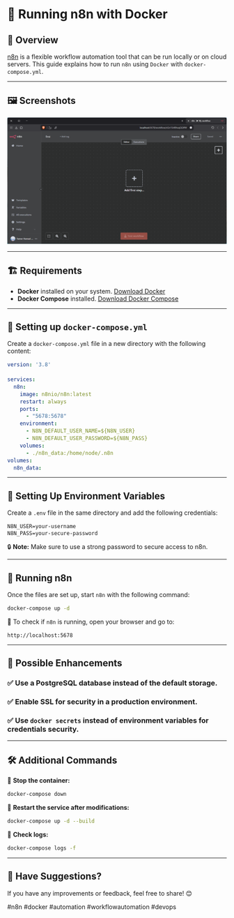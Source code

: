 # 🚀 Running n8n with Docker

## 📌 Overview

[n8n](https://n8n.io/) is a flexible workflow automation tool that can be run locally or on cloud servers. This guide explains how to run `n8n` using `Docker` with `docker-compose.yml`.

---

## 🖼 Screenshots
![n8n](assets/screenshot.png)

---

## 🏗️ Requirements

- **Docker** installed on your system. [Download Docker](https://docs.docker.com/get-docker/)
- **Docker Compose** installed. [Download Docker Compose](https://docs.docker.com/compose/install/)

---

## 📄 Setting up `docker-compose.yml`

Create a `docker-compose.yml` file in a new directory with the following content:

```yaml
version: '3.8'

services:
  n8n:
    image: n8nio/n8n:latest
    restart: always
    ports:
      - "5678:5678"
    environment:
      - N8N_DEFAULT_USER_NAME=${N8N_USER}
      - N8N_DEFAULT_USER_PASSWORD=${N8N_PASS}
    volumes:
      - ./n8n_data:/home/node/.n8n  
volumes:
  n8n_data:
```

---

## 🔑 Setting Up Environment Variables

Create a `.env` file in the same directory and add the following credentials:

```env
N8N_USER=your-username
N8N_PASS=your-secure-password
```

🔒 **Note:** Make sure to use a strong password to secure access to n8n.

---

## 🚀 Running n8n

Once the files are set up, start `n8n` with the following command:

```bash
docker-compose up -d
```

📌 To check if `n8n` is running, open your browser and go to:
```
http://localhost:5678
```

---

## 🔧 Possible Enhancements

### ✅ **Use a PostgreSQL database** instead of the default storage.
### ✅ **Enable SSL** for security in a production environment.
### ✅ **Use `docker secrets`** instead of environment variables for credentials security.

---

## 🛠️ Additional Commands

📌 **Stop the container:**
```bash
docker-compose down
```

📌 **Restart the service after modifications:**
```bash
docker-compose up -d --build
```

📌 **Check logs:**
```bash
docker-compose logs -f
```

---

## 📢 Have Suggestions?

If you have any improvements or feedback, feel free to share! 😊

#n8n #docker #automation #workflowautomation #devops

